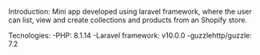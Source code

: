 Introduction:
Mini app developed using laravel framework, where the user can list, view and create collections and products from an Shopify store.

Tecnologies:
-PHP: 8.1.14
-Laravel framework: v10.0.0
-guzzlehttp/guzzle: 7.2
